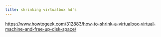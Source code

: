 ```yaml
---
title: shrinking virtualbox hd's
---
```


<https://www.howtogeek.com/312883/how-to-shrink-a-virtualbox-virtual-machine-and-free-up-disk-space/>
